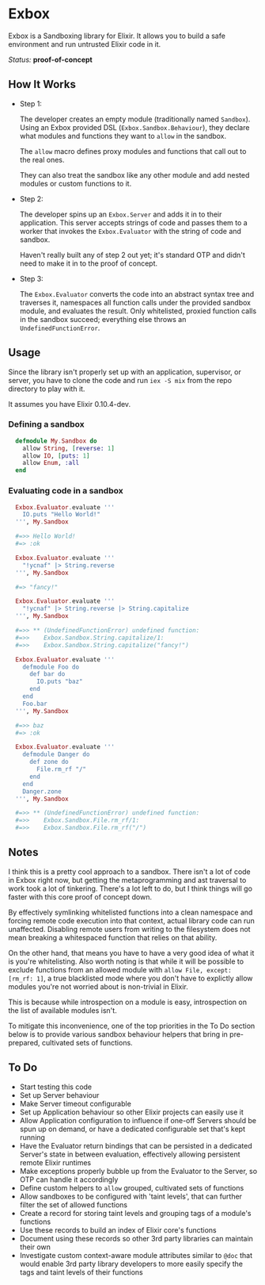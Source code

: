 Exbox
=====

Exbox is a Sandboxing library for Elixir. It allows you to build a safe environment and run untrusted Elixir code in it.

*Status:* **proof-of-concept**

How It Works
------------

- Step 1:

  The developer creates an empty module (traditionally named `Sandbox`). Using an Exbox provided DSL (`Exbox.Sandbox.Behaviour`), they declare what modules and functions they want to `allow` in the sandbox.

  The `allow` macro defines proxy modules and functions that call out to the real ones.

  They can also treat the sandbox like any other module and add nested modules or custom functions to it.

- Step 2:

  The developer spins up an `Exbox.Server` and adds it in to their application. This server accepts strings of code and passes them to a worker that invokes the `Exbox.Evaluator` with the string of code and sandbox.

  Haven't really built any of step 2 out yet; it's standard OTP and didn't need to make it in to the proof of concept.

- Step 3:

  The `Exbox.Evaluator` converts the code into an abstract syntax tree and traverses it, namespaces all function calls under the provided sandbox module, and evaluates the result. Only whitelisted, proxied function calls in the sandbox succeed; everything else throws an `UndefinedFunctionError`.

Usage
-----

Since the library isn't properly set up with an application, supervisor, or server, you have to clone the code and run `iex -S mix` from the repo directory to play with it.

It assumes you have Elixir 0.10.4-dev.

### Defining a sandbox

```elixir
  defmodule My.Sandbox do
    allow String, [reverse: 1]
    allow IO, [puts: 1]
    allow Enum, :all
  end
```

### Evaluating code in a sandbox

```elixir
  Exbox.Evaluator.evaluate '''
    IO.puts "Hello World!"
  ''', My.Sandbox

  #=>> Hello World!
  #=> :ok

  Exbox.Evaluator.evaluate '''
    "!ycnaf" |> String.reverse
  ''', My.Sandbox

  #=> "fancy!"

  Exbox.Evaluator.evaluate '''
    "!ycnaf" |> String.reverse |> String.capitalize
  ''', My.Sandbox

  #=>> ** (UndefinedFunctionError) undefined function:
  #=>>    Exbox.Sandbox.String.capitalize/1:
  #=>>    Exbox.Sandbox.String.capitalize("fancy!")

  Exbox.Evaluator.evaluate '''
    defmodule Foo do
      def bar do
        IO.puts "baz"
      end
    end
    Foo.bar
  ''', My.Sandbox

  #=>> baz
  #=> :ok

  Exbox.Evaluator.evaluate '''
    defmodule Danger do
      def zone do
        File.rm_rf "/"
      end
    end
    Danger.zone
  ''', My.Sandbox

  #=>> ** (UndefinedFunctionError) undefined function:
  #=>>    Exbox.Sandbox.File.rm_rf/1:
  #=>>    Exbox.Sandbox.File.rm_rf("/")
```

Notes
-----

I think this is a pretty cool approach to a sandbox. There isn't a lot of code in Exbox right now, but getting the metaprogramming and ast traversal to work took a lot of tinkering. There's a lot left to do, but I think things will go faster with this core proof of concept down.

By effectively symlinking whitelisted functions into a clean namespace and forcing remote code execution into that context, actual library code can run unaffected. Disabling remote users from writing to the filesystem does not mean breaking a whitespaced function that relies on that ability.

On the other hand, that means you have to have a very good idea of what it is you're whitelisting. Also worth noting is that while it will be possible to exclude functions from an allowed module with `allow File, except: [rm_rf: 1]`, a true blacklisted mode where you don't have to explictly allow modules you're not worried about is non-trivial in Elixir.

This is because while introspection on a module is easy, introspection on the list of available modules isn't.

To mitigate this inconvenience, one of the top priorities in the To Do section below is to provide various sandbox behaviour helpers that bring in pre-prepared, cultivated sets of functions.

To Do
-----

- Start testing this code
- Set up Server behaviour
- Make Server timeout configurable
- Set up Application behaviour so other Elixir projects can easily use it
- Allow Application configuration to influence if one-off Servers should be spun up on demand, or have a dedicated configurable set that's kept running
- Have the Evaluator return bindings that can be persisted in a dedicated Server's state in between evaluation, effectively allowing persistent remote Elixir runtimes
- Make exceptions properly bubble up from the Evaluator to the Server, so OTP can handle it accordingly
- Define custom helpers to `allow` grouped, cultivated sets of functions
- Allow sandboxes to be configured with 'taint levels', that can further filter the set of allowed functions
- Create a record for storing taint levels and grouping tags of a module's functions
- Use these records to build an index of Elixir core's functions
- Document using these records so other 3rd party libraries can maintain their own
- Investigate custom context-aware module attributes similar to `@doc` that would enable 3rd party library developers to more easily specify the tags and taint levels of their functions
